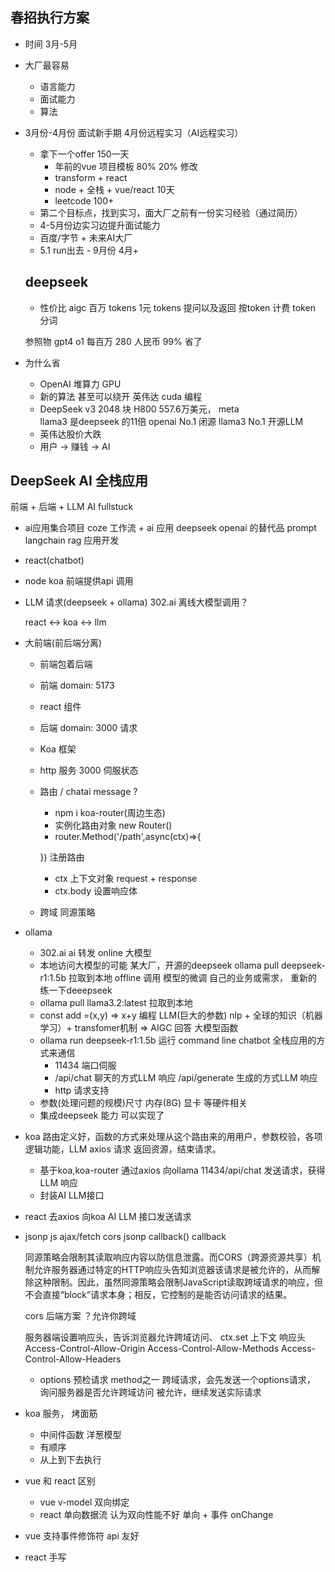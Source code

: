 ## 春招执行方案

- 时间
  3月-5月
- 大厂最容易
  - 语言能力
  - 面试能力
  - 算法
- 3月份-4月份 面试新手期 4月份远程实习（AI远程实习）
  - 拿下一个offer 150一天
    - 年前的vue 项目模板 80%  20% 修改
    - transform + react
    - node + 全栈 + vue/react  10天
    - leetcode 100+
  - 第二个目标点，找到实习，面大厂之前有一份实习经验（通过简历）
  - 4-5月份边实习边提升面试能力
  - 百度/字节 + 未来AI大厂
  - 5.1 run出去  - 9月份  4月+

  ## deepseek
  - 性价比
   aigc
   百万 tokens 1元
   tokens 提问以及返回 按token 计费
   token 分词

   参照物 gpt4  o1 每百万 280 人民币  99% 省了
-  为什么省
   - OpenAI 堆算力 GPU 
   - 新的算法 甚至可以绕开 英伟达 cuda 编程
   - DeepSeek v3 2048 块 H800  557.6万美元， meta      
    llama3 是deepseek 的11倍
    openai No.1 闭源
    llama3  No.1 开源LLM
   - 英伟达股价大跌
   - 用户 -> 赚钱 -> AI 

## DeepSeek AI 全栈应用
  前端 + 后端 + LLM AI fullstuck
- ai应用集合项目
  coze 工作流 + ai 应用
  deepseek openai 的替代品 prompt
  langchain rag 应用开发

- react(chatbot)
- node koa
  前端提供api 调用
- LLM 请求(deepseek + ollama)  302.ai
  离线大模型调用？
  
  react <-> koa <-> llm
- 大前端(前后端分离)
  - 前端包着后端

   - 前端 domain: 5173
    - react 组件
   - 后端 domain: 3000 请求
    - Koa 框架
    - http 服务 3000 伺服状态
    - 路由 / chatai message ?
      - npm i koa-router(周边生态)
      - 实例化路由对象 new Router()
      - router.Method('/path',async(ctx)=>{
        
      }) 注册路由
      - ctx 上下文对象 request + response
      - ctx.body 设置响应体

   - 跨域 同源策略

- ollama 
  - 302.ai ai 转发 online 大模型
  - 本地访问大模型的可能
    某大厂，开源的deepseek
    ollama pull deepseek-r1:1.5b 拉取到本地 offline 调用
    模型的微调 自己的业务或需求， 重新的练一下deeepseek
  - ollama pull llama3.2:latest 拉取到本地
  - const add =(x,y) => x+y 编程
    LLM(巨大的参数) nlp + 全球的知识（机器学习）+  transfomer机制 => AIGC 回答 大模型函数
  - ollama run deepseek-r1:1.5b 运行
    command line chatbot 
    全栈应用的方式来通信
     - 11434 端口伺服
     - /api/chat 聊天的方式LLM 响应
       /api/generate 生成的方式LLM 响应
     - http 请求支持 
  - 参数(处理问题的规模)尺寸
    内存(8G) 显卡 等硬件相关
  - 集成deepseek 能力 可以实现了 

- koa 
  路由定义好，函数的方式来处理从这个路由来的用用户，参数校验，各项逻辑功能，LLM axios 请求 返回资源，结束请求。
  - 基于koa,koa-router 通过axios 向ollama 11434/api/chat 发送请求，获得LLM 响应
  - 封装AI LLM接口

- react 去axios 向koa AI LLM 接口发送请求

- jsonp
   js ajax/fetch cors
   jsonp <script src=""></script> 
   callback()
   callback

  同源策略会限制其读取响应内容以防信息泄露。而CORS（跨源资源共享）机制允许服务器通过特定的HTTP响应头告知浏览器该请求是被允许的，从而解除这种限制。因此，虽然同源策略会限制JavaScript读取跨域请求的响应，但不会直接“block”请求本身；相反，它控制的是能否访问请求的结果。

   cors 后端方案 ？允许你跨域
  
  服务器端设置响应头，告诉浏览器允许跨域访问、
  ctx.set 上下文 响应头
  Access-Control-Allow-Origin
  Access-Control-Allow-Methods
  Access-Control-Allow-Headers

  - options 预检请求 method之一
    跨域请求，会先发送一个options请求， 询问服务器是否允许跨域访问
    被允许，继续发送实际请求
- koa 服务， 烤面筋
   - 中间件函数 洋葱模型
   - 有顺序
   - 从上到下去执行

- vue 和 react 区别
  - vue v-model 双向绑定
  - react 单向数据流 认为双向性能不好
    单向 + 事件 onChange
- vue 支持事件修饰符 api 友好
- react 手写